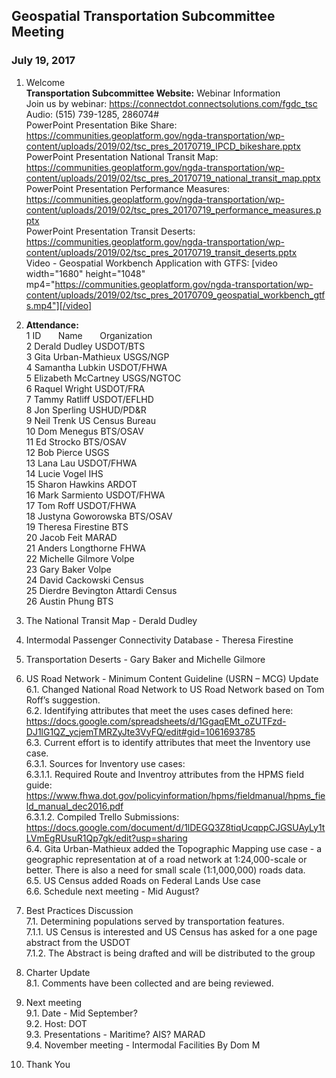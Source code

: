 ## Geospatial Transportation Subcommittee Meeting
### July 19, 2017    

1.	Welcome  
**Transportation Subcommittee Website:** Webinar Information   
Join us by webinar: https://connectdot.connectsolutions.com/fgdc_tsc  
Audio: (515) 739-1285, 286074#   
PowerPoint Presentation Bike Share: https://communities.geoplatform.gov/ngda-transportation/wp-content/uploads/2019/02/tsc_pres_20170719_IPCD_bikeshare.pptx   
PowerPoint Presentation National Transit Map: https://communities.geoplatform.gov/ngda-transportation/wp-content/uploads/2019/02/tsc_pres_20170719_national_transit_map.pptx   
PowerPoint Presentation Performance Measures: https://communities.geoplatform.gov/ngda-transportation/wp-content/uploads/2019/02/tsc_pres_20170719_performance_measures.pptx   
PowerPoint Presentation Transit Deserts: https://communities.geoplatform.gov/ngda-transportation/wp-content/uploads/2019/02/tsc_pres_20170719_transit_deserts.pptx   
Video - Geospatial Workbench Application with GTFS: [video width="1680" height="1048" mp4="https://communities.geoplatform.gov/ngda-transportation/wp-content/uploads/2019/02/tsc_pres_20170709_geospatial_workbench_gtfs.mp4"][/video]   
 
2. **Attendance:**        
1 ID &nbsp; &nbsp; &nbsp; Name &nbsp; &nbsp; &nbsp; Organization     
2 Derald Dudley   USDOT/BTS  
3	Gita Urban-Mathieux	 USGS/NGP  
4	Samantha Lubkin	 USDOT/FHWA  
5	Elizabeth McCartney	 USGS/NGTOC  
6	Raquel Wright 	USDOT/FRA  
7	Tammy Ratliff		USDOT/EFLHD  
8	Jon Sperling	USHUD/PD&R  
9	Neil Trenk	US Census Bureau  
10	Dom Menegus	BTS/OSAV  
11	Ed Strocko	BTS/OSAV  
12	Bob Pierce	USGS  
13	Lana Lau 	 USDOT/FHWA  
14	Lucie Vogel		IHS  
15	Sharon Hawkins	ARDOT  
16	Mark Sarmiento	USDOT/FHWA  
17	Tom Roff	USDOT/FHWA  
18	Justyna Goworowska 	BTS/OSAV  
19	Theresa Firestine 	BTS  
20	Jacob Feit	 MARAD  
21	Anders Longthorne	  FHWA  
22	Michelle Gilmore	 	Volpe  
23	Gary Baker	 	Volpe  
24	David Cackowski	 	Census  
25	Dierdre Bevington Attardi	 	Census  
26	Austin Phung	 	BTS  

3.	The National Transit Map - Derald Dudley  

4.	Intermodal Passenger Connectivity Database - Theresa Firestine  

5.	Transportation Deserts - Gary Baker and Michelle Gilmore  

6.	US Road Network - Minimum Content Guideline (USRN – MCG) Update  
6.1.	Changed National Road Network to US Road Network based on Tom Roff’s suggestion.  
6.2.	Identifying attributes that meet the uses cases defined here:  
https://docs.google.com/spreadsheets/d/1GgaqEMt_oZUTFzd-DJ1lG1QZ_ycjemTMRZyJte3VyFQ/edit#gid=1061693785   
6.3.	Current effort is to identify attributes that meet the Inventory use case.  
6.3.1.	Sources for Inventory use cases:  
6.3.1.1.	Required Route and Inventroy attributes from the HPMS field guide: 
https://www.fhwa.dot.gov/policyinformation/hpms/fieldmanual/hpms_field_manual_dec2016.pdf   
6.3.1.2.	Compiled Trello Submissions:	https://docs.google.com/document/d/1lDEGQ3Z8tiqUcqppCJGSUAyLy1tLVmEgRUsuR1Qp7gk/edit?usp=sharing   
6.4.	Gita Urban-Mathieux added the Topographic Mapping use case - a geographic representation at of a road network at 1:24,000-scale 
or better. There is also a need for small scale (1:1,000,000) roads data.  
6.5.	US Census added Roads on Federal Lands Use case  
6.6.	Schedule next meeting - Mid August?  

7.	Best Practices Discussion  
7.1.	Determining populations served by transportation features.  
7.1.1.	US Census is interested and US Census has asked for a one page abstract from the USDOT  
7.1.2.	The Abstract is being drafted and will be distributed to the group  

8.	Charter Update  
8.1.	Comments have been collected and are being reviewed.  

9.	Next meeting  
9.1.	Date - Mid September?  
9.2.	Host: DOT  
9.3.	Presentations - Maritime? AIS? MARAD  
9.4.	November meeting - Intermodal Facilities By Dom M  

10.	Thank You  



